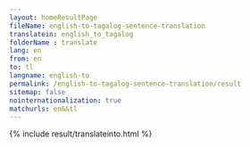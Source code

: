 ```yaml
---
layout: homeResultPage
fileName: english-to-tagalog-sentence-translation
translatein: english_to_tagalog
folderName : translate
lang: en
from: en
to: tl
langname: english-to
permalink: /english-to-tagalog-sentence-translation/result
sitemap: false
nointernationalization: true
matchurls: en&&tl
---
```

{% include result/translateinto.html %}

<script src="/js/result/translation.js" data-foldername="{{page.folderName}}" data-lang="{{page.lang}}"></script>
